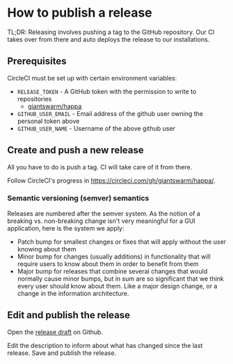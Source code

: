 # How to publish a release

TL;DR: Releasing involves pushing a tag to the GitHub repository. Our CI takes
over from there and auto deploys the release to our installations.

## Prerequisites

CircleCI must be set up with certain environment variables:

- `RELEASE_TOKEN` - A GitHub token with the permission to write to repositories
  - [giantswarm/happa](https://github.com/giantswarm/gsctl/)
- `GITHUB_USER_EMAIL` - Email address of the github user owning the personal token above
- `GITHUB_USER_NAME` - Username of the above github user

## Create and push a new release

All you have to do is push a tag. CI will take care of it from there.

Follow CircleCI's progress in https://circleci.com/gh/giantswarm/happa/.

### Semantic versioning (semver) semantics

Releases are numbered after the semver system. As the notion of a breaking vs. non-breaking change isn't very meaningful for a GUI application, here is the system we apply:

- Patch bump for smallest changes or fixes that will apply without the user knowing about them
- Minor bump for changes (usually additions) in functionality that will require users to know about them in order to benefit from them
- Major bump for releases that combine several changes that would normally cause minor bumps, but in sum are so significant that we think every user should know about them. Like a major design change, or a change in the information architecture.

## Edit and publish the release

Open the [release draft](https://github.com/giantswarm/happa/releases/) on Github.

Edit the description to inform about what has changed since the last release.
Save and publish the release.
